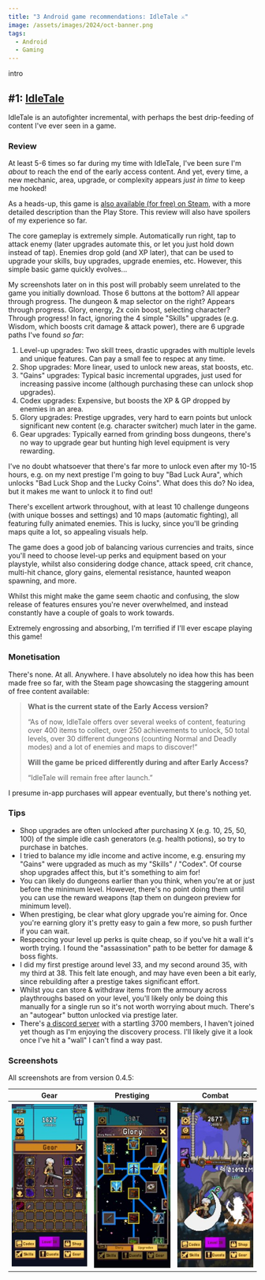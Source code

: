 ```yaml
---
title: "3 Android game recommendations: IdleTale ⚔️"
image: /assets/images/2024/oct-banner.png
tags:
  - Android
  - Gaming
---
```


intro

## #1: [IdleTale](https://play.google.com/store/apps/details?id=com.EdGrace.Idle)

IdleTale is an autofighter incremental, with perhaps the best drip-feeding of content I've ever seen in a game.

### Review

At least 5-6 times so far during my time with IdleTale, I've been sure I'm _about_ to reach the end of the early access content. And yet, every time, a new mechanic, area, upgrade, or complexity appears _just in time_ to keep me hooked!

As a heads-up, this game is [also available (for free) on Steam](https://store.steampowered.com/app/3196540/IdleTale/), with a more detailed description than the Play Store. This review will also have spoilers of my experience so far.

The core gameplay is extremely simple. Automatically run right, tap to attack enemy (later upgrades automate this, or let you just hold down instead of tap). Enemies drop gold (and XP later), that can be used to upgrade your skills, buy upgrades, upgrade enemies, etc. However, this simple basic game quickly evolves...

My screenshots later on in this post will probably seem unrelated to the game you initially download. Those 6 buttons at the bottom? All appear through progress. The dungeon & map selector on the right? Appears through progress. Glory, energy, 2x coin boost, selecting character? Through progress! In fact, ignoring the 4 simple "Skills" upgrades (e.g. Wisdom, which boosts crit damage & attack power), there are 6 upgrade paths I've found _so far_:

1. Level-up upgrades: Two skill trees, drastic upgrades with multiple levels and unique features. Can pay a small fee to respec at any time.
2. Shop upgrades: More linear, used to unlock new areas, stat boosts, etc.
3. "Gains" upgrades: Typical basic incremental upgrades, just used for increasing passive income (although purchasing these can unlock shop upgrades).
4. Codex upgrades: Expensive, but boosts the XP & GP dropped by enemies in an area.
5. Glory upgrades: Prestige upgrades, very hard to earn points but unlock significant new content (e.g. character switcher) much later in the game.
6. Gear upgrades: Typically earned from grinding boss dungeons, there's no way to upgrade gear but hunting high level equipment is very rewarding.

I've no doubt whatsoever that there's far more to unlock even after my 10-15 hours, e.g. on my next prestige I'm going to buy "Bad Luck Aura", which unlocks "Bad Luck Shop and the Lucky Coins". What does this do? No idea, but it makes me want to unlock it to find out!

There's excellent artwork throughout, with at least 10 challenge dungeons (with unique bosses and settings) and 10 maps (automatic fighting), all featuring fully animated enemies. This is lucky, since you'll be grinding maps quite a lot, so appealing visuals help.

The game does a good job of balancing various currencies and traits, since you'll need to choose level-up perks and equipment based on your playstyle, whilst also considering dodge chance, attack speed, crit chance, multi-hit chance, glory gains, elemental resistance, haunted weapon spawning, and more.

Whilst this might make the game seem chaotic and confusing, the slow release of features ensures you're never overwhelmed, and instead constantly have a couple of goals to work towards.

Extremely engrossing and absorbing, I'm terrified if I'll ever escape playing this game!

### Monetisation

There's none. At all. Anywhere. I have absolutely no idea how this has been made free so far, with the Steam page showcasing the staggering amount of free content available:

> **What is the current state of the Early Access version?**
>
> “As of now, IdleTale offers over several weeks of content, featuring over 400 items to collect, over 250 achievements to unlock, 50 total levels, over 30 different dungeons (counting Normal and Deadly modes) and a lot of enemies and maps to discover!”
>
> **Will the game be priced differently during and after Early Access?**
>
> “IdleTale will remain free after launch.”

I presume in-app purchases will appear eventually, but there's nothing yet.

### Tips

- Shop upgrades are often unlocked after purchasing X (e.g. 10, 25, 50, 100) of the simple idle cash generators (e.g. health potions), so try to purchase in batches.
- I tried to balance my idle income and active income, e.g. ensuring my "Gains" were upgraded as much as my "Skills" / "Codex". Of course shop upgrades affect this, but it's something to aim for!
- You can likely do dungeons earlier than you think, when you're at or just before the minimum level. However, there's no point doing them until you can use the reward weapons (tap them on dungeon preview for minimum level).
- When prestiging, be clear what glory upgrade you're aiming for. Once you're earning glory it's pretty easy to gain a few more, so push further if you can wait.
- Respeccing your level up perks is quite cheap, so if you've hit a wall it's worth trying. I found the "assassination" path to be better for damage & boss fights.
- I did my first prestige around level 33, and my second around 35, with my third at 38. This felt late enough, and may have even been a bit early, since rebuilding after a prestige takes significant effort.
- Whilst you can store & withdraw items from the armoury across playthroughs based on your level, you'll likely only be doing this manually for a single run so it's not worth worrying about much. There's an "autogear" button unlocked via prestige later.
- There's [a discord server](https://discord.com/invite/B9mamWkNtV) with a startling 3700 members, I haven't joined yet though as I'm enjoying the discovery process. I'll likely give it a look once I've hit a "wall" I can't find a way past.

### Screenshots

All screenshots are from version 0.4.5:

|                                                     Gear                                                     |                                                     Prestiging                                                     |                                                     Combat                                                     |
| :----------------------------------------------------------------------------------------------------------: | :----------------------------------------------------------------------------------------------------------------: | :------------------------------------------------------------------------------------------------------------: |
| [![IdleTale gear](/assets/images/2024/oct-idletale-1-thumbnail.jpg)](/assets/images/2024/oct-idletale-1.jpg) | [![IdleTale prestiging](/assets/images/2024/oct-idletale-2-thumbnail.jpg)](/assets/images/2024/oct-idletale-2.jpg) | [![IdleTale combat](/assets/images/2024/oct-idletale-3-thumbnail.jpg)](/assets/images/2024/oct-idletale-3.jpg) |
